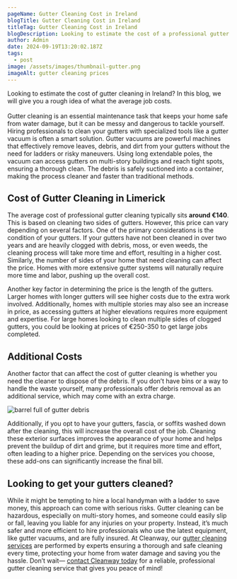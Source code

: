 ```yaml
---
pageName: Gutter Cleaning Cost in Ireland
blogTitle: Gutter Cleaning Cost in Ireland
titleTag: Gutter Cleaning Cost in Ireland
blogDescription: Looking to estimate the cost of a professional gutter cleaning job in Cork or Limerick? In this blog, we will give you a rough idea of what the average job costs.
author: Admin
date: 2024-09-19T13:20:02.187Z
tags:
  - post
image: /assets/images/thumbnail-gutter.png
imageAlt: gutter cleaning prices
---
```

Looking to estimate the cost of gutter cleaning in Ireland? In this blog, we will give you a rough idea of what the average job costs. <br><br>Gutter cleaning is an essential maintenance task that keeps your home safe from water damage, but it can be messy and dangerous to tackle yourself. Hiring professionals to clean your gutters with specialized tools like a gutter vacuum is often a smart solution. Gutter vacuums are powerful machines that effectively remove leaves, debris, and dirt from your gutters without the need for ladders or risky maneuvers. Using long extendable poles, the vacuum can access gutters on multi-story buildings and reach tight spots, ensuring a thorough clean. The debris is safely suctioned into a container, making the process cleaner and faster than traditional methods.

<h2>Cost of Gutter Cleaning in Limerick</h2>

The average cost of professional gutter cleaning typically sits <b>around €140</b>. This is based on cleaning two sides of gutters. However, this price can vary depending on several factors. One of the primary considerations is the condition of your gutters. If your gutters have not been cleaned in over two years and are heavily clogged with debris, moss, or even weeds, the cleaning process will take more time and effort, resulting in a higher cost. Similarly, the number of sides of your home that need cleaning can affect the price. Homes with more extensive gutter systems will naturally require more time and labor, pushing up the overall cost.

Another key factor in determining the price is the length of the gutters. Larger homes with longer gutters will see higher costs due to the extra work involved. Additionally, homes with multiple stories may also see an increase in price, as accessing gutters at higher elevations requires more equipment and expertise. For large homes looking to clean multiple sides of clogged gutters, you could be looking at prices of €250-350 to get large jobs completed.

<h2>Additional Costs</h2>

Another factor that can affect the cost of gutter cleaning is whether you need the cleaner to dispose of the debris. If you don’t have bins or a way to handle the waste yourself, many professionals offer debris removal as an additional service, which may come with an extra charge. 

![barrel full of gutter debris](/assets/images/blog/dirt-barrel.jpeg "barrel full of gutter debris")

Additionally, if you opt to have your gutters, fascia, or soffits washed down after the cleaning, this will increase the overall cost of the job. Cleaning these exterior surfaces improves the appearance of your home and helps prevent the buildup of dirt and grime, but it requires more time and effort, often leading to a higher price. Depending on the services you choose, these add-ons can significantly increase the final bill.

<h2>Looking to get your gutters cleaned?</h2>

While it might be tempting to hire a local handyman with a ladder to save money, this approach can come with serious risks. Gutter cleaning can be hazardous, especially on multi-story homes, and someone could easily slip or fall, leaving you liable for any injuries on your property. Instead, it’s much safer and more efficient to hire professionals who use the latest equipment, like gutter vacuums, and are fully insured. At Cleanway, our <a href="/gutter-cleaning-cork">gutter cleaning services</a> are performed by experts ensuring a thorough and safe cleaning every time, protecting your home from water damage and saving you the hassle. Don’t wait— <a href="/contact">contact Cleanway today</a> for a reliable, professional gutter cleaning service that gives you peace of mind!